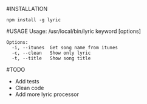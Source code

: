 #INSTALLATION

`npm install -g lyric`

#USAGE
    Usage: /usr/local/bin/lyric keyword [options]

    Options:
      -i, --itunes  Get song name from itunes
      -c, --clean   Show only lyric          
      -t, --title   Show song title     



#TODO
* Add tests
* Clean code
* Add more lyric processor